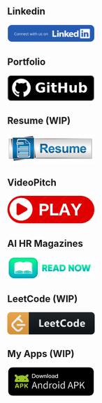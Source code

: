 ## Linkedin

<a href="https://lnkd.in/dayda9nB">
  <img src="https://github.com/alodevgit/portfolio/blob/main/links/pics/linkedinbutton.png" width="200" />
</a>

## Portfolio

<a href="https://lnkd.in/dVJVV9vV">
  <img  src="https://github.com/alodevgit/portfolio/blob/main/links/pics/githubbutton.png" width="200" />
</a>

## Resume (WIP)

<a href="https://media.licdn.com/dms/document/media/v2/D4D2DAQFfU1Y1Hsonmw/profile-treasury-document-pdf-analyzed/B4DZm_9e3fHYAg-/0/1759862197979?e=1760572800&v=beta&t=ymaq6qOljHWNTvB2knbOSKvGDI2L6qiUDQulL-q3y54">
  <img src="https://github.com/alodevgit/portfolio/blob/main/links/pics/resumebutton.png" width="200" />
</a>

## VideoPitch

<a href="https://lnkd.in/ddGCxxui">
  <img  src="https://github.com/alodevgit/portfolio/blob/main/links/pics/videobutton.png" width="200" />
</a>

## AI HR Magazines

<a href="https://lnkd.in/dWAt3NVW">
  <img src="https://github.com/alodevgit/portfolio/blob/main/links/pics/readbutton.png" width="200" />
</a>

## LeetCode (WIP)

<a href="https://lnkd.in/d77We8hZ">
  <img src="https://github.com/alodevgit/portfolio/blob/main/links/pics/leetbutton.png" width="200" />
</a>

## My Apps (WIP)

<a href="https://lnkd.in/dVJVV9vV">
  <img src="https://github.com/alodevgit/portfolio/blob/main/links/pics/androidbutton.png" width="200" />
</a>
